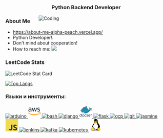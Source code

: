 <!-- <div id="header" align="center">
  <img src="https://i.giphy.com/media/v1.Y2lkPTc5MGI3NjExdXRlbnBmZ2V2NGliZm43ejRucW54ZWdvOTkxd213cXpjd29jd3RyZSZlcD12MV9pbnRlcm5hbF9naWZfYnlfaWQmY3Q9Zw/kl5ctZSctCbE4/giphy.gif" height="400"/>
</div> -->
   
   
<!-- Macos like icons -->

 <p>

<br>
</br>
<!-- Social icons -->
<p align="center">
 
 
  &#8287;&#8287;&#8287;&#8287;&#8287;

  </p>


   </h6>
   </p> 
<h3 align="center">Python Backend Developer</h3>


<img align="right" alt="Coding" width="400" src="https://i.pinimg.com/originals/3e/9b/c8/3e9bc8d2eeaebbbda23b042748b6c18c.gif">


### About Me 
- https://about-me-alpha-peach.vercel.app/
-  Python Developer!.
-  Don't mind about cooperation!
-  How to reach me:  [![](https://img.shields.io/badge/Gmail-D14836?style=for-the-badge&logo=gmail&logoColor=white)](mailto:RodionDereha@gmail.com)


### LeetCode Stats 

<img alt="LeetCode Stat Card" src="https://leetcode-stats-six.vercel.app/?username=Rd&theme=dark" width="400"/>

[![Top Langs](https://github-readme-stats.vercel.app/api/top-langs/?username=Toxa1899&layout=compact&theme=dark)](https://github.com/Toxa1899)


<h3 align="left">Языки и инструменты:</h3>
<p align="left"> <a href="https://www.arduino.cc/" target="_blank" rel="noreferrer"> <img src="https://cdn.worldvectorlogo.com/logos/arduino-1.svg" alt="arduino" width="40" height="40"/> </a> <a href="https://aws.amazon.com" target="_blank" rel="noreferrer"> <img src="https://raw.githubusercontent.com/devicons/devicon/master/icons/amazonwebservices/amazonwebservices-original-wordmark.svg" alt="aws" width="40" height="40"/> </a> <a href="https://www.gnu.org/software/bash/" target="_blank" rel="noreferrer"> <img src="https://www.vectorlogo.zone/logos/gnu_bash/gnu_bash-icon.svg" alt="bash" width="40" height="40"/> </a> <a href="https://www.djangoproject.com/" target="_blank" rel="noreferrer"> <img src="https://cdn.worldvectorlogo.com/logos/django.svg" alt="django" width="40" height="40"/> </a> <a href="https://www.docker.com/" target="_blank" rel="noreferrer"> <img src="https://raw.githubusercontent.com/devicons/devicon/master/icons/docker/docker-original-wordmark.svg" alt="docker" width="40" height="40"/> </a> <a href="https://flask.palletsprojects.com/" target="_blank" rel="noreferrer"> <img src="https://www.vectorlogo.zone/logos/pocoo_flask/pocoo_flask-icon.svg" alt="flask" width="40" height="40"/> </a> <a href="https://cloud.google.com" target="_blank" rel="noreferrer"> <img src="https://www.vectorlogo.zone/logos/google_cloud/google_cloud-icon.svg" alt="gcp" width="40" height="40"/> </a> <a href="https://git-scm.com/" target="_blank" rel="noreferrer"> <img src="https://www.vectorlogo.zone/logos/git-scm/git-scm-icon.svg" alt="git" width="40" height="40"/> </a> <a href="https://jasmine.github.io/" target="_blank" rel="noreferrer"> <img src="https://www.vectorlogo.zone/logos/jasmine/jasmine-icon.svg" alt="jasmine" width="40" height="40"/> </a> <a href="https://developer.mozilla.org/en-US/docs/Web/JavaScript" target="_blank" rel="noreferrer"> <img src="https://raw.githubusercontent.com/devicons/devicon/master/icons/javascript/javascript-original.svg" alt="javascript" width="40" height="40"/> </a> <a href="https://www.jenkins.io" target="_blank" rel="noreferrer"> <img src="https://www.vectorlogo.zone/logos/jenkins/jenkins-icon.svg" alt="jenkins" width="40" height="40"/> </a> <a href="https://kafka.apache.org/" target="_blank" rel="noreferrer"> <img src="https://www.vectorlogo.zone/logos/apache_kafka/apache_kafka-icon.svg" alt="kafka" width="40" height="40"/> </a> <a href="https://kubernetes.io" target="_blank" rel="noreferrer"> <img src="https://www.vectorlogo.zone/logos/kubernetes/kubernetes-icon.svg" alt="kubernetes" width="40" height="40"/> </a> <a href="https://www.linux.org/" target="_blank" rel="noreferrer"> <img src="https://raw.githubusercontent.com/devicons/devicon/master/icons/linux/linux-original.svg" alt="linux" width="40" высота="40"/> </a>  </p>

